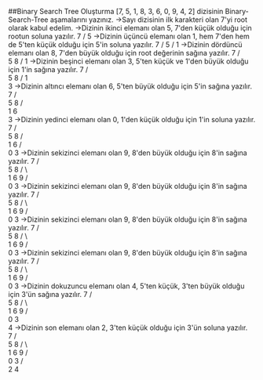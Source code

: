 ##Binary Search Tree Oluşturma
[7, 5, 1, 8, 3, 6, 0, 9, 4, 2] dizisinin Binary-Search-Tree aşamalarını yazınız.
→Sayı dizisinin ilk karakteri olan 7'yi root olarak kabul edelim.
→Dizinin ikinci elemanı olan 5, 7'den küçük olduğu için rootun soluna yazılır.
                            7
                           /
                          5
→Dizinin üçüncü elemanı olan 1, hem 7'den hem de 5'ten küçük olduğu için 5'in soluna yazılır.
                            7
                           /
                          5
                         /
                        1
→Dizinin dördüncü elemanı olan 8, 7'den büyük olduğu için root değerinin sağına yazılır.
                            7
                           / \
                          5   8
                         /
                        1
→Dizinin beşinci elemanı olan 3, 5'ten küçük ve 1'den büyük olduğu için 1'in sağına yazılır.
                            7
                           / \
                          5   8
                         /
                        1
                         \
                          3
→Dizinin altıncı elemanı olan 6, 5'ten büyük olduğu için 5'in sağına yazılır.
                            7
                           / \
                          5   8
                         / \
                        1   6
                         \
                          3
→Dizinin yedinci elemanı olan 0, 1'den küçük olduğu için 1'in soluna yazılır.
                            7
                           / \
                          5   8
                         / \
                        1   6
                       / \
                      0   3
→Dizinin sekizinci elemanı olan 9, 8'den büyük olduğu için 8'in sağına yazılır.
                            7
                           / \
                          5   8
                         / \   \
                        1   6   9
                       / \
                      0   3
→Dizinin sekizinci elemanı olan 9, 8'den büyük olduğu için 8'in sağına yazılır.
                            7
                           / \
                          5   8
                         / \   \
                        1   6   9
                       / \
                      0   3
→Dizinin sekizinci elemanı olan 9, 8'den büyük olduğu için 8'in sağına yazılır.
                            7
                           / \
                          5   8
                         / \   \
                        1   6   9
                       / \
                      0   3
→Dizinin sekizinci elemanı olan 9, 8'den büyük olduğu için 8'in sağına yazılır.
                            7
                           / \
                          5   8
                         / \   \
                        1   6   9
                       / \
                      0   3
→Dizinin dokuzuncu elemanı olan 4, 5'ten küçük, 3'ten büyük olduğu için 3'ün sağına yazılır.
                            7
                           / \
                          5   8
                         / \   \
                        1   6   9
                       / \
                      0   3
                           \
                            4
→Dizinin son elemanı olan 2, 3'ten küçük olduğu için 3'ün soluna yazılır.                          
                            7
                           / \
                          5   8
                         / \   \
                        1   6   9
                       / \
                      0   3
                         / \
                        2   4